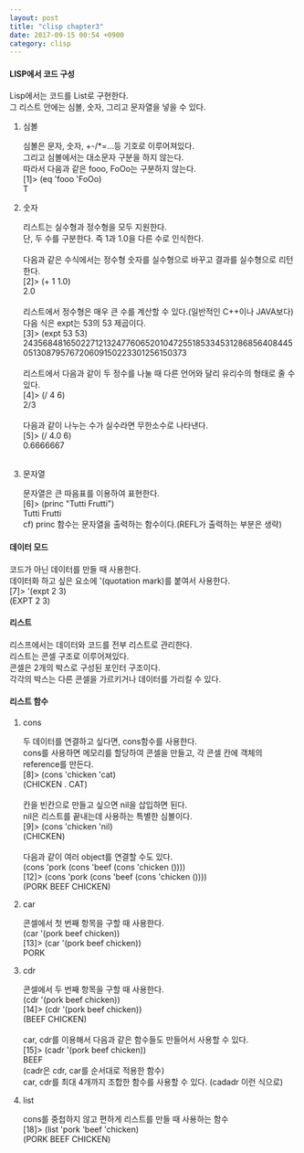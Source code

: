 ```yaml
---
layout: post
title: "clisp chapter3"
date: 2017-09-15 00:54 +0900
category: clisp
---
```


<h4>LISP에서 코드 구성</h4>
<p>
Lisp에서는 코드를 List로 구현한다.<br />
그 리스트 안에는 심볼, 숫자, 그리고 문자열을 넣을 수 있다.<br />
</p>
<ol type="1">
<li>심볼
<p>
심볼은 문자, 숫자, +-/*=...등 기호로 이루어져있다.<br />
그리고 심볼에서는 대소문자 구분을 하지 않는다.<br/>
따라서 다음과 같은 fooo, FoOo는 구분하지 않는다.<br />
[1]> (eq 'fooo 'FoOo)<br />
T<br />
</p>
</li>
<li>숫자
	<p>
리스트는 실수형과 정수형을 모두 지원한다.<br />
단, 두 수를 구분한다. 즉 1과 1.0을 다른 수로 인식한다.<br />
<br />
다음과 같은 수식에서는 정수형 숫자를 실수형으로 바꾸고 결과를 실수형으로 리턴한다.<br />
[2]> (+ 1 1.0)<br />
2.0<br />
<br />
리스트에서 정수형은 매우 큰 수를 계산할 수 있다.(일반적인 C++이나 JAVA보다)<br />
다음 식은 expt는 53의 53 제곱이다.<br />
[3]> (expt 53 53)<br />
24356848165022712132477606520104725518533453128685640844505130879576720609150223301256150373<br />
<br />
리스트에서 다음과 같이 두 정수를 나눌 때 다른 언어와 달리 유리수의 형태로 줄 수 있다.<br />
[4]> (/ 4 6)<br />
2/3<br />
<br />
다음과 같이 나누는 수가 실수라면 무한소수로 나타낸다.<br />
[5]> (/ 4.0 6)<br />
0.6666667<br />
<br />
	</p>
</li>
<li>문자열
	<p>
문자열은 큰 따음표를 이용하여 표현한다.<br />
[6]> (princ "Tutti Frutti")<br />
Tutti Frutti<br />
cf) princ 함수는 문자열을 출력하는 함수이다.(REFL가 출력하는 부분은 생략)<br />
	</p>
</li>
</ol>

<h4>데이터 모드</h4>
<p>
코드가 아닌 데이터를 만들 때 사용한다.<br />
데이터화 하고 싶은 요소에 '(quotation mark)를 붙여서 사용한다.<br />
[7]> '(expt 2 3)<br />
(EXPT 2 3)<br />
</p>

<h4>리스트</h4>
<p>
리스프에서는 데이터와 코드를 전부 리스트로 관리한다.<br />
리스트는 콘셀 구조로 이루어져있다.<br />
콘셀은 2개의 박스로 구성된 포인터 구조이다.<br />
각각의 박스는 다른 콘셀을 가르키거나 데이터를 가리킬 수 있다.<br />
</p>

<h4>리스트 함수</h4>
<ol type="1">
<li> cons
     <p>
두 데이터를 연결하고 싶다면, cons함수를 사용한다.<br />
cons를 사용하면 메모리를 할당하여 콘셀을 만들고, 각 콘셀 칸에 객체의 reference를 만든다.<br />
[8]> (cons 'chicken 'cat)<br />
(CHICKEN . CAT)<br />
<br />
칸을 빈칸으로 만들고 싶으면 nil을 삽입하면 된다.<br />
nil은 리스트를 끝내는데 사용하는 특별한 심볼이다.<br />
[9]> (cons 'chicken 'nil)<br />
(CHICKEN)<br />
<br />
다음과 같이 여러 object를 연결할 수도 있다.<br />
(cons 'pork (cons 'beef (cons 'chicken ())))<br />
[12]> (cons 'pork (cons 'beef (cons 'chicken ())))<br />
(PORK BEEF CHICKEN)<br />
     </p>
</li>
<li> car
     <p>
콘셀에서 첫 번째 항목을 구할 때 사용한다.<br />
(car '(pork beef chicken))<br />
[13]> (car '(pork beef chicken))<br />
PORK<br />
     </p>
</li>
<li> cdr
     <p>
콘셀에서 두 번째 항목을 구할 때 사용한다.<br />
(cdr '(pork beef chicken))<br />
[14]> (cdr '(pork beef chicken))<br />
(BEEF CHICKEN)<br />
<br />
car, cdr를 이용해서 다음과 같은 함수들도 만들어서 사용할 수 있다.<br />
[15]> (cadr '(pork beef chicken))<br />
BEEF<br />
(cadr은 cdr, car를 순서대로 적용한 함수)<br />
car, cdr를 최대 4개까지 조합한 함수를 사용할 수 있다. (cadadr 이런 식으로)<br />
     </p>
</li>
<li> list
	<p>
cons를 중첩하지 않고 편하게 리스트를 만들 때 사용하는 함수<br />
[18]> (list 'pork 'beef 'chicken)<br />
(PORK BEEF CHICKEN)<br />
	</p>
</li>
</ol>
